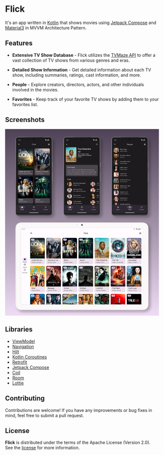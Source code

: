 # Flick
It's an app written in [Kotlin][1] that shows movies using [Jetpack Compose][7] and [Material3][11] in MVVM Architecture Pattern.

## Features

- **Extensive TV Show Database** - Flick utilizes the [TVMaze API](https://www.tvmaze.com/api) to offer a vast collection of TV shows from various genres and eras.

- **Detailed Show Information** - Get detailed information about each TV show, including summaries, ratings, cast information, and more.

- **People** - Explore creators, directors, actors, and other individuals involved in the movies.

- **Favorites** - Keep track of your favorite TV shows by adding them to your favorites list.

## Screenshots
![Screenshots](images/Flick.jpg "Screenshots")

## Libraries
* [ViewModel][4]
* [Navigation][8]
* [Hilt][5]
* [Kotlin Coroutines][6]
* [Retrofit][9]
* [Jetpack Compose][7]
* [Coil][10]
* [Room][12]
* [Lottie][2]

## Contributing
Contributions are welcome! If you have any improvements or bug fixes in mind, feel free to submit a pull request.

## License

**Flick** is distributed under the terms of the Apache License (Version 2.0). See the
[license](LICENSE) for more information.

[1]: https://kotlinlang.org/
[2]: https://github.com/airbnb/lottie/blob/master/android-compose.md
[4]: https://developer.android.com/topic/libraries/architecture/viewmodel
[5]: https://developer.android.com/training/dependency-injection/hilt-android
[6]: https://kotlinlang.org/docs/coroutines-overview.html
[7]: https://developer.android.com/jetpack/compose
[8]: https://developer.android.com/guide/navigation
[9]: https://square.github.io/retrofit/
[10]: https://coil-kt.github.io/coil/compose/
[11]: https://m3.material.io/
[12]: https://developer.android.com/reference/androidx/room/package-summary
